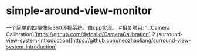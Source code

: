 # simple-around-view-monitor
一个简单的四摄像头360环视系统，由cpp实现。
#相关项目:
1.(Camera Calibration)[https://github.com/dyfcalid/CameraCalibration]
2.(surround-view-system-introduction)[https://github.com/neozhaoliang/surround-view-system-introduction]

